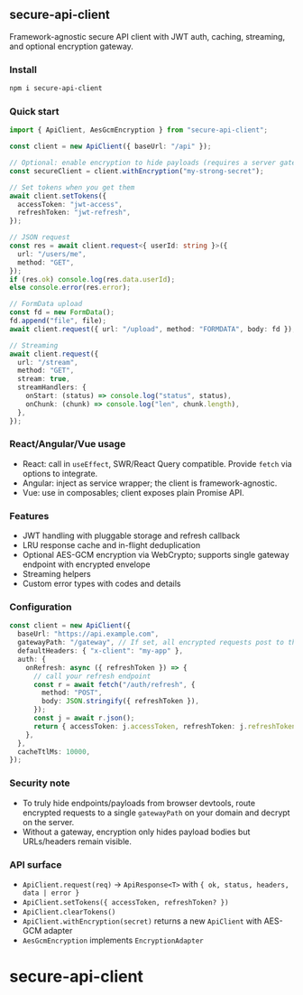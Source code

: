 ## secure-api-client

Framework-agnostic secure API client with JWT auth, caching, streaming, and optional encryption gateway.

### Install

```bash
npm i secure-api-client
```

### Quick start

```ts
import { ApiClient, AesGcmEncryption } from "secure-api-client";

const client = new ApiClient({ baseUrl: "/api" });

// Optional: enable encryption to hide payloads (requires a server gateway to decrypt)
const secureClient = client.withEncryption("my-strong-secret");

// Set tokens when you get them
await client.setTokens({
  accessToken: "jwt-access",
  refreshToken: "jwt-refresh",
});

// JSON request
const res = await client.request<{ userId: string }>({
  url: "/users/me",
  method: "GET",
});
if (res.ok) console.log(res.data.userId);
else console.error(res.error);

// FormData upload
const fd = new FormData();
fd.append("file", file);
await client.request({ url: "/upload", method: "FORMDATA", body: fd });

// Streaming
await client.request({
  url: "/stream",
  method: "GET",
  stream: true,
  streamHandlers: {
    onStart: (status) => console.log("status", status),
    onChunk: (chunk) => console.log("len", chunk.length),
  },
});
```

### React/Angular/Vue usage

- React: call in `useEffect`, SWR/React Query compatible. Provide `fetch` via options to integrate.
- Angular: inject as service wrapper; the client is framework-agnostic.
- Vue: use in composables; client exposes plain Promise API.

### Features

- JWT handling with pluggable storage and refresh callback
- LRU response cache and in-flight deduplication
- Optional AES-GCM encryption via WebCrypto; supports single gateway endpoint with encrypted envelope
- Streaming helpers
- Custom error types with codes and details

### Configuration

```ts
const client = new ApiClient({
  baseUrl: "https://api.example.com",
  gatewayPath: "/gateway", // If set, all encrypted requests post to this path
  defaultHeaders: { "x-client": "my-app" },
  auth: {
    onRefresh: async ({ refreshToken }) => {
      // call your refresh endpoint
      const r = await fetch("/auth/refresh", {
        method: "POST",
        body: JSON.stringify({ refreshToken }),
      });
      const j = await r.json();
      return { accessToken: j.accessToken, refreshToken: j.refreshToken };
    },
  },
  cacheTtlMs: 10000,
});
```

### Security note

- To truly hide endpoints/payloads from browser devtools, route encrypted requests to a single `gatewayPath` on your domain and decrypt on the server.
- Without a gateway, encryption only hides payload bodies but URLs/headers remain visible.

### API surface

- `ApiClient.request(req)` → `ApiResponse<T>` with `{ ok, status, headers, data | error }`
- `ApiClient.setTokens({ accessToken, refreshToken? })`
- `ApiClient.clearTokens()`
- `ApiClient.withEncryption(secret)` returns a new `ApiClient` with AES-GCM adapter
- `AesGcmEncryption` implements `EncryptionAdapter`
# secure-api-client
